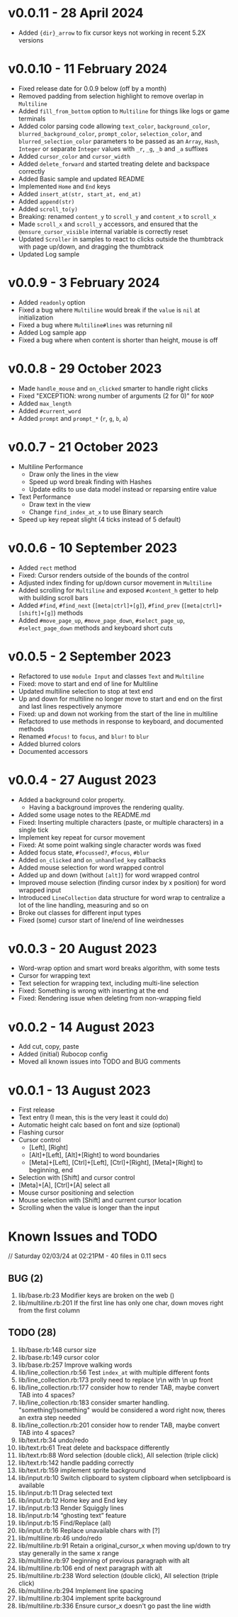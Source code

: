 # v0.0.11 - 28 April 2024

* Added `{dir}_arrow` to fix cursor keys not working in recent 5.2X versions

# v0.0.10 - 11 February 2024

* Fixed release date for 0.0.9 below (off by a month)
* Removed padding from selection highlight to remove overlap in `Multiline`
* Added `fill_from_bottom` option to `Multiline` for things like logs or game terminals
* Added color parsing code allowing `text_color`, `background_color`, `blurred_background_color`, `prompt_color`, `selection_color`, and `blurred_selection_color` parameters to be passed as an `Array`, `Hash`, `Integer` or separate `Integer` values with `_r`, `_g`, `_b` and `_a` suffixes
* Added `cursor_color` and `cursor_width`
* Added `delete_forward` and started treating delete and backspace correctly
* Added Basic sample and updated README
* Implemented `Home` and `End` keys
* Added `insert_at(str, start_at, end_at)`
* Added `append(str)`
* Added `scroll_to(y)`
* Breaking: renamed `content_y` to `scroll_y` and `content_x` to `scroll_x`
* Made `scroll_x` and `scroll_y` accessors, and ensured that the `@ensure_cursor_visible` internal variable is correctly reset
* Updated `Scroller` in samples to react to clicks outside the thumbtrack with page up/down, and dragging the thumbtrack
* Updated Log sample

# v0.0.9 - 3 February 2024

* Added `readonly` option
* Fixed a bug where `Multiline` would break if the `value` is `nil` at initialization
* Fixed a bug where `Multiline#lines` was returning nil
* Added Log sample app
* Fixed a bug where when content is shorter than height, mouse is off

# v0.0.8 - 29 October 2023

* Made `handle_mouse` and `on_clicked` smarter to handle right clicks
* Fixed "EXCEPTION: wrong number of arguments (2 for 0)" for `NOOP`
* Added `max_length`
* Added `#current_word`
* Added `prompt` and `prompt_*` (`r`, `g`, `b`, `a`)

# v0.0.7 - 21 October 2023

* Multiline Performance
  * Draw only the lines in the view
  * Speed up word break finding with Hashes
  * Update edits to use data model instead or reparsing entire value
* Text Performance
  * Draw text in the view
  * Change `find_index_at_x` to use Binary search
* Speed up key repeat slight (4 ticks instead of 5 default)

# v0.0.6 - 10 September 2023

* Added `rect` method
* Fixed: Cursor renders outside of the bounds of the control
* Adjusted index finding for up/down cursor movement in `Multiline`
* Added scrolling for `Multiline` and exposed `#content_h` getter to help with building scroll bars
* Added `#find`, `#find_next` (`[meta|ctrl]+[g]`), `#find_prev` (`[meta|ctrl]+[shift]+[g]`) methods
* Added `#move_page_up`, `#move_page_down`, `#select_page_up`, `#select_page_down` methods and keyboard short cuts


# v0.0.5 - 2 September 2023

* Refactored to use `module Input` and classes `Text` and `Multiline`
* Fixed: move to start and end of line for Multiline
* Updated multiline selection to stop at text end
* Up and down for multiline no longer move to start and end on the first and last lines respectively anymore
* Fixed: up and down not working from the start of the line in multiline
* Refactored to use methods in response to keyboard, and documented methods
* Renamed `#focus!` to `focus`, and `blur!` to `blur`
* Added blurred colors
* Documented accessors

# v0.0.4 - 27 August 2023

* Added a background color property.
  * Having a background improves the rendering quality.
* Added some usage notes to the README.md
* Fixed: Inserting multiple characters (paste, or multiple characters) in a single tick
* Implement key repeat for cursor movement
* Fixed: At some point walking single character words was fixed
* Added focus state, `#focussed?`, `#focus`, `#blur`
* Added `on_clicked` and `on_unhandled_key` callbacks
* Added mouse selection for word wrapped control
* Added up and down (without `[alt]`) for word wrapped control
* Improved mouse selection (finding cursor index by x position) for word wrapped input
* Introduced `LineCollection` data structure for word wrap to centralize a lot of the line handling, measuring and so on
* Broke out classes for different input types
* Fixed (some) cursor start of line/end of line weirdnesses

# v0.0.3 - 20 August 2023

* Word-wrap option and smart word breaks algorithm, with some tests
* Cursor for wrapping text
* Text selection for wrapping text, including multi-line selection
* Fixed: Something is wrong with inserting at the end
* Fixed: Rendering issue when deleting from non-wrapping field

# v0.0.2 - 14 August 2023

* Add cut, copy, paste
* Added (initial) Rubocop config
* Moved all known issues into TODO and BUG comments

# v0.0.1 - 13 August 2023

* First release
* Text entry (I mean, this is the very least it could do)
* Automatic height calc based on font and size (optional)
* Flashing cursor
* Cursor control
  * [Left], [Right]
  * [Alt]+[Left], [Alt]+[Right] to word boundaries
  * [Meta]+[Left], [Ctrl]+[Left], [Ctrl]+[Right], [Meta]+[Right] to beginning, end
* Selection with [Shift] and cursor control
* [Meta]+[A], [Ctrl]+[A] select all
* Mouse cursor positioning and selection
* Mouse selection with [Shift] and current cursor location
* Scrolling when the value is longer than the input

# Known Issues and TODO

// Saturday 02/03/24 at 02:21PM - 40 files in 0.11 secs

## BUG (2)
1. lib/base.rb:23               Modifier keys are broken on the web ()
2. lib/multiline.rb:201         If the first line has only one char, down moves right from the first column

## TODO (28)
1. lib/base.rb:148              cursor size
2. lib/base.rb:149              cursor color
3. lib/base.rb:257              Improve walking words
4. lib/line_collection.rb:56    Test `index_at` with multiple different fonts
5. lib/line_collection.rb:173   prolly need to replace \r\n with \n up front
6. lib/line_collection.rb:177   consider how to render TAB, maybe convert TAB into 4 spaces?
7. lib/line_collection.rb:183   consider smarter handling. "something!)something" would be considered a word right now, theres an extra step needed
8. lib/line_collection.rb:201   consider how to render TAB, maybe convert TAB into 4 spaces?
9. lib/text.rb:34               undo/redo
10. lib/text.rb:61              Treat delete and backspace differently
11. lib/text.rb:88              Word selection (double click), All selection (triple click)
12. lib/text.rb:142             handle padding correctly
13. lib/text.rb:159             implement sprite background
14. lib/input.rb:10             Switch clipboard to system clipboard when setclipboard is available
15. lib/input.rb:11             Drag selected text
16. lib/input.rb:12             Home key and End key
17. lib/input.rb:13             Render Squiggly lines
18. lib/input.rb:14             “ghosting text” feature
19. lib/input.rb:15             Find/Replace (all)
20. lib/input.rb:16             Replace unavailable chars with [?]
21. lib/multiline.rb:46         undo/redo
22. lib/multiline.rb:91         Retain a original_cursor_x when moving up/down to try stay generally in the same x range
23. lib/multiline.rb:97         beginning of previous paragraph with alt
24. lib/multiline.rb:106        end of next paragraph with alt
25. lib/multiline.rb:238        Word selection (double click), All selection (triple click)
26. lib/multiline.rb:294        Implement line spacing
27. lib/multiline.rb:304        implement sprite background
28. lib/multiline.rb:336        Ensure cursor_x doesn't go past the line width
